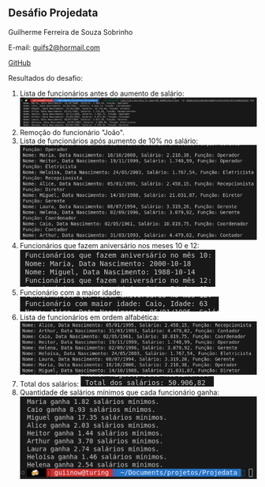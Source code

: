 ## Desáfio Projedata

Guilherme Ferreira de Souza Sobrinho

E-mail: guifs2@hormail.com

[GitHub](https://github.com/guiinow)

Resultados do desafio:


1. Lista de funcionários antes do aumento de salário:
 ![alt text](assets/image.png)
2. Remoção do funcionário "João".
3. Lista de funcionários após aumento de 10% no salário:
![alt text](assets/image-1.png)
4. Funcionários que fazem aniversário nos meses 10 e 12:
![alt text](assets/image-2.png)
5. Funcionário com a maior idade:
![alt text](assets/image-3.png)
6. Lista de funcionários em ordem alfabética:
![alt text](assets/image-4.png)
7. Total dos salários:
![alt text](assets/image-5.png)
8. Quantidade de salários mínimos que cada funcionário ganha:
![alt text](assets/image-6.png)





